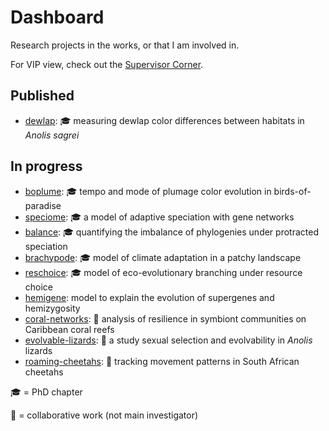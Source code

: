 # Dashboard

Research projects in the works, or that I am involved in.

For VIP view, check out the [Supervisor Corner](https://github.com/rscherrer/supervisor-corner).

## Published

* [dewlap](https://github.com/rscherrer/dewlap): :mortar_board: measuring dewlap color differences between habitats in _Anolis sagrei_

## In progress

* [boplume](https://github.com/rscherrer/boplume): :mortar_board: tempo and mode of plumage color evolution in birds-of-paradise
* [speciome](https://github.com/rscherrer/speciome): :mortar_board: a model of adaptive speciation with gene networks
* [balance](https://github.com/rscherrer/balance): :mortar_board: quantifying the imbalance of phylogenies under protracted speciation
* [brachypode](https://github.com/rscherrer/brachypode): :mortar_board: model of climate adaptation in a patchy landscape
* [reschoice](https://github.com/rscherrer/reschoice): :mortar_board: model of eco-evolutionary branching under resource choice
* [hemigene](https://github.com/rscherrer/hemigene): model to explain the evolution of supergenes and hemizygosity
* [coral-networks](https://github.com/rscherrer/coral-networks): :handshake: analysis of resilience in symbiont communities on Caribbean coral reefs
* [evolvable-lizards](https://github.com/rsherrer/evolvable-lizards): :handshake: a study sexual selection and evolvability in _Anolis_ lizards
* [roaming-cheetahs](https://github.com/rscherrer/roaming-cheetahs): :handshake: tracking movement patterns in South African cheetahs

:mortar_board: = PhD chapter

:handshake: = collaborative work (not main investigator)
